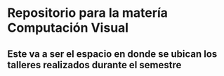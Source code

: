 # Repositorio para la matería Computación Visual
## Este va a ser el espacio en donde se ubican los talleres realizados durante el semestre

